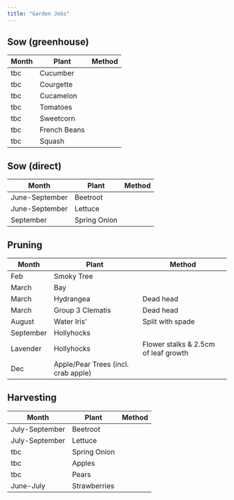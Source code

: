 ```yaml
---
title: "Garden Jobs"
---
```


## Sow (greenhouse)

| Month | Plant | Method |
| --- | --- | --- |
| tbc | Cucumber | |
| tbc | Courgette | |
| tbc | Cucamelon | |
| tbc | Tomatoes | |
| tbc | Sweetcorn | |
| tbc | French Beans | |
| tbc | Squash | |

## Sow (direct)

| Month | Plant | Method |
| --- | --- | --- |
| June-September | Beetroot | |
| June-September | Lettuce | |
| September | Spring Onion | |

## Pruning

| Month | Plant | Method |
| --- | --- | --- |
| Feb | Smoky Tree | |
| March | Bay | |
| March | Hydrangea | Dead head |
| March | Group 3 Clematis | Dead head |
| August | Water Iris' | Split with spade |
| September | Hollyhocks | |
| Lavender | Hollyhocks | Flower stalks & 2.5cm of leaf growth |
| Dec | Apple/Pear Trees (incl. crab apple) | |

## Harvesting

| Month | Plant | Method |
| --- | --- | --- |
| July-September | Beetroot | |
| July-September | Lettuce | |
| tbc | Spring Onion | |
| tbc | Apples | |
| tbc | Pears | |
| June-July | Strawberries | |
